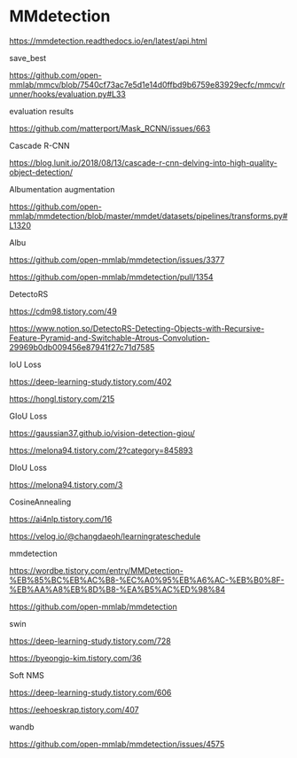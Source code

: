# MMdetection

https://mmdetection.readthedocs.io/en/latest/api.html

save_best

https://github.com/open-mmlab/mmcv/blob/7540cf73ac7e5d1e14d0ffbd9b6759e83929ecfc/mmcv/runner/hooks/evaluation.py#L33

evaluation results

https://github.com/matterport/Mask_RCNN/issues/663

Cascade R-CNN

https://blog.lunit.io/2018/08/13/cascade-r-cnn-delving-into-high-quality-object-detection/

Albumentation augmentation

https://github.com/open-mmlab/mmdetection/blob/master/mmdet/datasets/pipelines/transforms.py#L1320

Albu

https://github.com/open-mmlab/mmdetection/issues/3377

https://github.com/open-mmlab/mmdetection/pull/1354

DetectoRS

https://cdm98.tistory.com/49

https://www.notion.so/DetectoRS-Detecting-Objects-with-Recursive-Feature-Pyramid-and-Switchable-Atrous-Convolution-29969b0db009456e87941f27c71d7585

IoU Loss

https://deep-learning-study.tistory.com/402

https://hongl.tistory.com/215

GIoU Loss

https://gaussian37.github.io/vision-detection-giou/

https://melona94.tistory.com/2?category=845893

DIoU Loss

https://melona94.tistory.com/3

CosineAnnealing

https://ai4nlp.tistory.com/16

https://velog.io/@changdaeoh/learningrateschedule

mmdetection

https://wordbe.tistory.com/entry/MMDetection-%EB%85%BC%EB%AC%B8-%EC%A0%95%EB%A6%AC-%EB%B0%8F-%EB%AA%A8%EB%8D%B8-%EA%B5%AC%ED%98%84

https://github.com/open-mmlab/mmdetection

swin

https://deep-learning-study.tistory.com/728

https://byeongjo-kim.tistory.com/36

Soft NMS

https://deep-learning-study.tistory.com/606

https://eehoeskrap.tistory.com/407

wandb

https://github.com/open-mmlab/mmdetection/issues/4575
